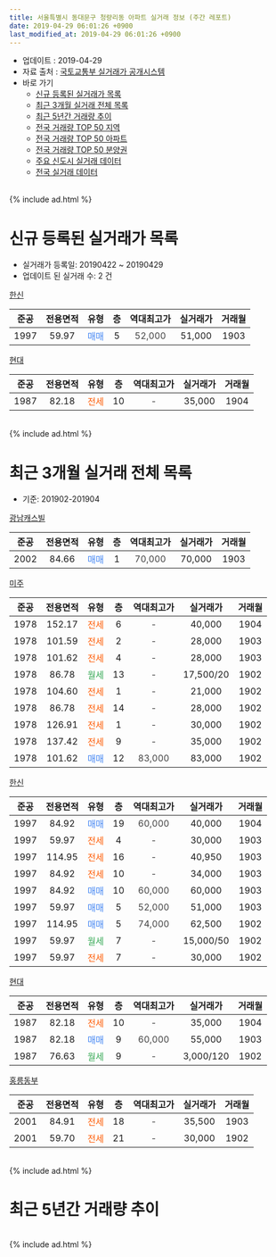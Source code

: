 ```yaml
---
title: 서울특별시 동대문구 청량리동 아파트 실거래 정보 (주간 레포트)
date: 2019-04-29 06:01:26 +0900
last_modified_at: 2019-04-29 06:01:26 +0900
---
```


* 업데이트 : 2019-04-29
* 자료 출처 : [국토교통부 실거래가 공개시스템](http://rt.molit.go.kr)
* 바로 가기
    * [신규 등록된 실거래가 목록](#신규-등록된-실거래가-목록)
    * [최근 3개월 실거래 전체 목록](#최근-3개월-실거래-전체-목록)
    * [최근 5년간 거래량 추이](#최근-5년간-거래량-추이)
    * [전국 거래량 TOP 50 지역](https://inasie.github.io/apt-trade-info/최근-3개월-전국에서-가장-거래가-많이-발생한-지역)
    * [전국 거래량 TOP 50 아파트](https://inasie.github.io/apt-trade-info/최근-3개월-전국에서-가장-거래가-많이-발생한-아파트)
    * [전국 거래량 TOP 50 분양권](https://inasie.github.io/apt-trade-info/최근-3개월-전국에서-가장-거래가-많이-발생한-분양권)
    * [주요 신도시 실거래 데이터](https://inasie.github.io/apt-trade-info/주요-신도시)
    * [전국 실거래 데이터](https://inasie.github.io/apt-trade-info/전국)
<br>
{% include ad.html %}
<br>

# 신규 등록된 실거래가 목록
* 실거래가 등록일: 20190422 ~ 20190429
* 업데이트 된 실거래 수: 2 건


[한신](https://search.naver.com/search.naver?query=%EC%84%9C%EC%9A%B8%ED%8A%B9%EB%B3%84%EC%8B%9C+%EB%8F%99%EB%8C%80%EB%AC%B8%EA%B5%AC+%EC%B2%AD%EB%9F%89%EB%A6%AC%EB%8F%99+%ED%95%9C%EC%8B%A0)

|준공|전용면적|유형|층|역대최고가|실거래가|거래월|
|:---:|:---:|:---:|:---:|:---:|:---:|:---:|
|1997|59.97|<span style="color:#4285f3">매매</span>|5|<span style="color:#444444">52,000</span>|51,000|1903|

[현대](https://search.naver.com/search.naver?query=%EC%84%9C%EC%9A%B8%ED%8A%B9%EB%B3%84%EC%8B%9C+%EB%8F%99%EB%8C%80%EB%AC%B8%EA%B5%AC+%EC%B2%AD%EB%9F%89%EB%A6%AC%EB%8F%99+%ED%98%84%EB%8C%80)

|준공|전용면적|유형|층|역대최고가|실거래가|거래월|
|:---:|:---:|:---:|:---:|:---:|:---:|:---:|
|1987|82.18|<span style="color:#ff5a00">전세</span>|10|<span style="color:#444444">-</span>|35,000|1904|


<br>
{% include ad.html %}
<br>

# 최근 3개월 실거래 전체 목록
* 기준: 201902-201904


[광남캐스빌](https://search.naver.com/search.naver?query=%EC%84%9C%EC%9A%B8%ED%8A%B9%EB%B3%84%EC%8B%9C+%EB%8F%99%EB%8C%80%EB%AC%B8%EA%B5%AC+%EC%B2%AD%EB%9F%89%EB%A6%AC%EB%8F%99+%EA%B4%91%EB%82%A8%EC%BA%90%EC%8A%A4%EB%B9%8C)

|준공|전용면적|유형|층|역대최고가|실거래가|거래월|
|:---:|:---:|:---:|:---:|:---:|:---:|:---:|
|2002|84.66|<span style="color:#4285f3">매매</span>|1|<span style="color:#444444">70,000</span>|70,000|1903|

[미주](https://search.naver.com/search.naver?query=%EC%84%9C%EC%9A%B8%ED%8A%B9%EB%B3%84%EC%8B%9C+%EB%8F%99%EB%8C%80%EB%AC%B8%EA%B5%AC+%EC%B2%AD%EB%9F%89%EB%A6%AC%EB%8F%99+%EB%AF%B8%EC%A3%BC)

|준공|전용면적|유형|층|역대최고가|실거래가|거래월|
|:---:|:---:|:---:|:---:|:---:|:---:|:---:|
|1978|152.17|<span style="color:#ff5a00">전세</span>|6|<span style="color:#444444">-</span>|40,000|1904|
|1978|101.59|<span style="color:#ff5a00">전세</span>|2|<span style="color:#444444">-</span>|28,000|1903|
|1978|101.62|<span style="color:#ff5a00">전세</span>|4|<span style="color:#444444">-</span>|28,000|1903|
|1978|86.78|<span style="color:#34a853">월세</span>|13|<span style="color:#444444">-</span>|17,500/20|1902|
|1978|104.60|<span style="color:#ff5a00">전세</span>|1|<span style="color:#444444">-</span>|21,000|1902|
|1978|86.78|<span style="color:#ff5a00">전세</span>|14|<span style="color:#444444">-</span>|28,000|1902|
|1978|126.91|<span style="color:#ff5a00">전세</span>|1|<span style="color:#444444">-</span>|30,000|1902|
|1978|137.42|<span style="color:#ff5a00">전세</span>|9|<span style="color:#444444">-</span>|35,000|1902|
|1978|101.62|<span style="color:#4285f3">매매</span>|12|<span style="color:#444444">83,000</span>|83,000|1902|

[한신](https://search.naver.com/search.naver?query=%EC%84%9C%EC%9A%B8%ED%8A%B9%EB%B3%84%EC%8B%9C+%EB%8F%99%EB%8C%80%EB%AC%B8%EA%B5%AC+%EC%B2%AD%EB%9F%89%EB%A6%AC%EB%8F%99+%ED%95%9C%EC%8B%A0)

|준공|전용면적|유형|층|역대최고가|실거래가|거래월|
|:---:|:---:|:---:|:---:|:---:|:---:|:---:|
|1997|84.92|<span style="color:#4285f3">매매</span>|19|<span style="color:#444444">60,000</span>|40,000|1904|
|1997|59.97|<span style="color:#ff5a00">전세</span>|4|<span style="color:#444444">-</span>|30,000|1903|
|1997|114.95|<span style="color:#ff5a00">전세</span>|16|<span style="color:#444444">-</span>|40,950|1903|
|1997|84.92|<span style="color:#ff5a00">전세</span>|10|<span style="color:#444444">-</span>|34,000|1903|
|1997|84.92|<span style="color:#4285f3">매매</span>|10|<span style="color:#444444">60,000</span>|60,000|1903|
|1997|59.97|<span style="color:#4285f3">매매</span>|5|<span style="color:#444444">52,000</span>|51,000|1903|
|1997|114.95|<span style="color:#4285f3">매매</span>|5|<span style="color:#444444">74,000</span>|62,500|1902|
|1997|59.97|<span style="color:#34a853">월세</span>|7|<span style="color:#444444">-</span>|15,000/50|1902|
|1997|59.97|<span style="color:#ff5a00">전세</span>|7|<span style="color:#444444">-</span>|30,000|1902|

[현대](https://search.naver.com/search.naver?query=%EC%84%9C%EC%9A%B8%ED%8A%B9%EB%B3%84%EC%8B%9C+%EB%8F%99%EB%8C%80%EB%AC%B8%EA%B5%AC+%EC%B2%AD%EB%9F%89%EB%A6%AC%EB%8F%99+%ED%98%84%EB%8C%80)

|준공|전용면적|유형|층|역대최고가|실거래가|거래월|
|:---:|:---:|:---:|:---:|:---:|:---:|:---:|
|1987|82.18|<span style="color:#ff5a00">전세</span>|10|<span style="color:#444444">-</span>|35,000|1904|
|1987|82.18|<span style="color:#4285f3">매매</span>|9|<span style="color:#444444">60,000</span>|55,000|1903|
|1987|76.63|<span style="color:#34a853">월세</span>|9|<span style="color:#444444">-</span>|3,000/120|1902|

[홍릉동부](https://search.naver.com/search.naver?query=%EC%84%9C%EC%9A%B8%ED%8A%B9%EB%B3%84%EC%8B%9C+%EB%8F%99%EB%8C%80%EB%AC%B8%EA%B5%AC+%EC%B2%AD%EB%9F%89%EB%A6%AC%EB%8F%99+%ED%99%8D%EB%A6%89%EB%8F%99%EB%B6%80)

|준공|전용면적|유형|층|역대최고가|실거래가|거래월|
|:---:|:---:|:---:|:---:|:---:|:---:|:---:|
|2001|84.91|<span style="color:#ff5a00">전세</span>|18|<span style="color:#444444">-</span>|35,500|1903|
|2001|59.70|<span style="color:#ff5a00">전세</span>|21|<span style="color:#444444">-</span>|30,000|1902|


<br>
{% include ad.html %}
<br>

# 최근 5년간 거래량 추이


<div style="width:100%;">
    <canvas id="deal_progress" height="200"></canvas>
</div>

<script>
new Chart(document.getElementById("deal_progress"), {
    type: 'line',
    data: {
        labels: ['201404','201405','201406','201407','201408','201409','201410','201411','201412','201501','201502','201503','201504','201505','201506','201507','201508','201509','201510','201511','201512','201601','201602','201603','201604','201605','201606','201607','201608','201609','201610','201611','201612','201701','201702','201703','201704','201705','201706','201707','201708','201709','201710','201711','201712','201801','201802','201803','201804','201805','201806','201807','201808','201809','201810','201811','201812','201901','201902','201903','201904'],
        datasets: [{
            label: '매매',
            pointRadius: 1,
            data: [8, 9, 8, 15, 19, 20, 10, 10, 7, 11, 19, 23, 13, 19, 17, 11, 10, 16, 11, 5, 12, 11, 8, 13, 19, 22, 12, 35, 18, 20, 17, 9, 7, 9, 6, 19, 22, 19, 15, 13, 6, 8, 23, 15, 11, 23, 12, 10, 3, 10, 6, 20, 25, 5, 1, 5, 0, 3, 2, 4, 1],
            borderColor: "rgba(255, 201, 14, 1)",
            backgroundColor: "rgba(255, 201, 14, 0.5)",
            fill: false,
            lineTension: 0
        },{
            label: '전월세',
            pointRadius: 1,
            data: [22, 25, 13, 14, 14, 21, 18, 18, 18, 17, 16, 23, 23, 26, 16, 24, 12, 9, 24, 16, 20, 19, 21, 18, 16, 10, 18, 19, 12, 18, 15, 25, 24, 15, 20, 21, 31, 20, 15, 22, 15, 26, 15, 20, 27, 14, 21, 22, 21, 15, 10, 17, 21, 19, 22, 14, 21, 16, 9, 6, 2],
            borderColor: "rgba(0, 141, 185, 1)",
            backgroundColor: "rgba(0, 141, 185, 0.5)",
            fill: false,
            lineTension: 0
        }
        ]
    },
    options: {
        responsive: true,
        title: {
            display: false
        },
        tooltips: {
            mode: 'index',
            intersect: false
        },
        hover: {
            mode: 'nearest',
            intersect: true
        },
        scales: {
            xAxes: [{
                display: true,
                scaleLabel: {
                    display: true,
                    labelString: '년/월'
                }
            }],
            yAxes: [{
                display: true,
                ticks: {
                    suggestedMin: 0,
                },
                scaleLabel: {
                    display: true,
                    labelString: '실거래 수'
                }
            }]
        }
    }
});

</script>


<br>
{% include ad.html %}
<br>


